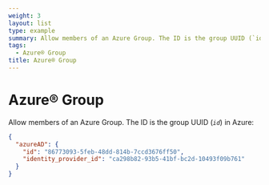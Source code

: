 ```yaml
---
weight: 3
layout: list
type: example
summary: Allow members of an Azure Group. The ID is the group UUID (`id`) in Azure.
tags:
  - Azure® Group
title: Azure® Group
---
```


# Azure® Group

Allow members of an Azure Group. The ID is the group UUID (_`id`_) in Azure:

```json
{
  "azureAD": {
    "id": "86773093-5feb-48dd-814b-7ccd3676ff50",
    "identity_provider_id": "ca298b82-93b5-41bf-bc2d-10493f09b761"
  }
}
```

